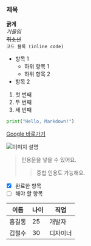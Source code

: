 <!-- 미리보기 Ctrl + Shift + V -->

### 제목

**굵게**  
_기울임_  
~~취소선~~  
`코드 블록 (inline code)`

- 항목 1
  - 하위 항목 1
  - 하위 항목 2
- 항목 2

1. 첫 번째
2. 두 번째
3. 세 번째

<!-- 코드블럭 -->

```python
print("Hello, Markdown!")
```

[Google 바로가기](https://www.google.com)

![이미지 설명](이미지_URL)

> 인용문을 넣을 수 있어요.
>
> > 중첩 인용도 가능해요.

- [x] 완료한 항목
- [ ] 해야 할 항목

| 이름   | 나이 | 직업     |
| ------ | ---- | -------- |
| 홍길동 | 25   | 개발자   |
| 김철수 | 30   | 디자이너 |

